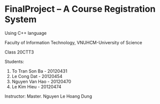 # FinalProject – A Course Registration System 
Using C++ language

Faculty of Information Technology, VNUHCM-University of Science

Class 20CTT3

Students:
 1. To Tran Son Ba - 20120431
 2. Le Cong Dat - 20120454
 3. Nguyen Van Hao - 20120470
 4. Le Kim Hieu - 20120474

Instructor: Master. Nguyen Le Hoang Dung
